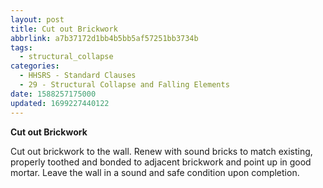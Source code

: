 ```yaml
---
layout: post
title: Cut out Brickwork
abbrlink: a7b37172d1bb4b5bb5af57251bb3734b
tags:
  - structural_collapse
categories:
  - HHSRS - Standard Clauses
  - 29 - Structural Collapse and Falling Elements
date: 1588257175000
updated: 1699227440122
---
```


**Cut out Brickwork**

Cut out brickwork to the wall. Renew with sound bricks to match existing, properly toothed and bonded to adjacent brickwork and point up in good mortar. Leave the wall in a sound and safe condition upon completion.
